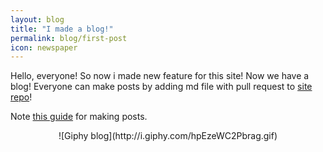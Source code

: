 ```yaml
---
layout: blog
title: "I made a blog!"
permalink: blog/first-post
icon: newspaper
---
```


Hello, everyone! So now i made new feature for this site! Now we have a blog!
Everyone can make posts by adding md file with pull request to [site repo](https://github.com/WhitestormJS/whitestormjs.github.io)!

Note [this guide](/blog/) for making posts.

<center>![Giphy blog](http://i.giphy.com/hpEzeWC2Pbrag.gif)</center>